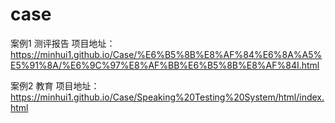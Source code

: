 # case
案例1 测评报告
项目地址：https://minhui1.github.io/Case/%E6%B5%8B%E8%AF%84%E6%8A%A5%E5%91%8A/%E6%9C%97%E8%AF%BB%E6%B5%8B%E8%AF%84I.html

案例2 教育
项目地址：https://minhui1.github.io/Case/Speaking%20Testing%20System/html/index.html




